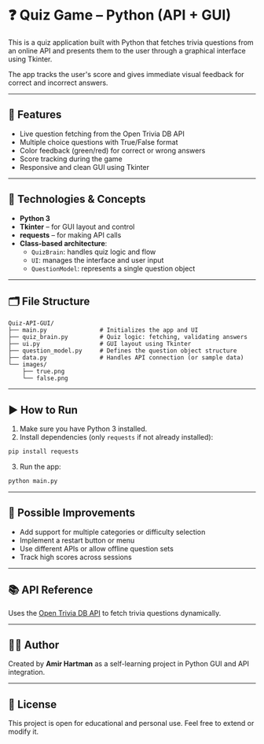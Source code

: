 # ❓ Quiz Game – Python (API + GUI)

This is a quiz application built with Python that fetches trivia questions from an online API and presents them to the user through a graphical interface using Tkinter.

The app tracks the user's score and gives immediate visual feedback for correct and incorrect answers.

---

## 🎯 Features

- Live question fetching from the Open Trivia DB API
- Multiple choice questions with True/False format
- Color feedback (green/red) for correct or wrong answers
- Score tracking during the game
- Responsive and clean GUI using Tkinter

---

## 🧠 Technologies & Concepts

- **Python 3**
- **Tkinter** – for GUI layout and control
- **requests** – for making API calls
- **Class-based architecture**:
  - `QuizBrain`: handles quiz logic and flow
  - `UI`: manages the interface and user input
  - `QuestionModel`: represents a single question object

---

## 🗂️ File Structure

```
Quiz-API-GUI/
├── main.py               # Initializes the app and UI
├── quiz_brain.py         # Quiz logic: fetching, validating answers
├── ui.py                 # GUI layout using Tkinter
├── question_model.py     # Defines the question object structure
├── data.py               # Handles API connection (or sample data)
└── images/
    ├── true.png
    └── false.png
```

---

## ▶️ How to Run

1. Make sure you have Python 3 installed.
2. Install dependencies (only `requests` if not already installed):

```bash
pip install requests
```

3. Run the app:

```bash
python main.py
```

---

## 🚀 Possible Improvements

- Add support for multiple categories or difficulty selection
- Implement a restart button or menu
- Use different APIs or allow offline question sets
- Track high scores across sessions

---

## 📚 API Reference

Uses the [Open Trivia DB API](https://opentdb.com/api_config.php) to fetch trivia questions dynamically.

---

## 🙋‍♂️ Author

Created by **Amir Hartman** as a self-learning project in Python GUI and API integration.

---

## 🧾 License

This project is open for educational and personal use. Feel free to extend or modify it.
